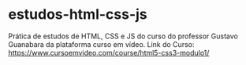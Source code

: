 # estudos-html-css-js
Prática de estudos de HTML, CSS e JS do curso do professor Gustavo Guanabara da plataforma curso em vídeo. 
Link do Curso: https://www.cursoemvideo.com/course/html5-css3-modulo1/
